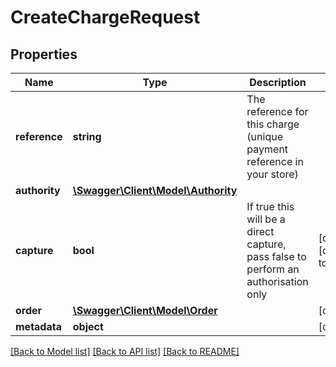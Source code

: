 # CreateChargeRequest

## Properties
Name | Type | Description | Notes
------------ | ------------- | ------------- | -------------
**reference** | **string** | The reference for this charge (unique payment reference in your store) | 
**authority** | [**\Swagger\Client\Model\Authority**](Authority.md) |  | 
**capture** | **bool** | If true this will be a direct capture, pass false to perform an authorisation only | [optional] [default to true]
**order** | [**\Swagger\Client\Model\Order**](Order.md) |  | [optional] 
**metadata** | **object** |  | [optional] 

[[Back to Model list]](../README.md#documentation-for-models) [[Back to API list]](../README.md#documentation-for-api-endpoints) [[Back to README]](../README.md)


